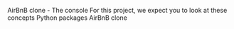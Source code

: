 AirBnB clone - The console
For this project, we expect you to look at these concepts
Python packages
AirBnB clone
